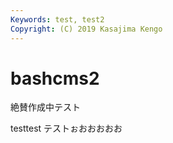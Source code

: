 ```yaml
---
Keywords: test, test2
Copyright: (C) 2019 Kasajima Kengo
---
```


# bashcms2

絶賛作成中テスト

testtest
テストぉおおおおお